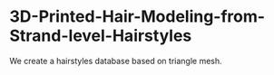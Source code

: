 # 3D-Printed-Hair-Modeling-from-Strand-level-Hairstyles
We create a hairstyles database based on triangle mesh.
